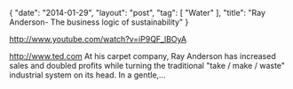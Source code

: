 {
   "date": "2014-01-29",
   "layout": "post",
   "tag": [
      "Water"
   ],
   "title": "Ray Anderson- The business logic of sustainability"
}

http://www.youtube.com/watch?v=iP9QF_lBOyA  

http://www.ted.com At his carpet company, Ray Anderson has increased sales and doubled profits while turning the traditional "take / make / waste" industrial system on its head. In a gentle,...